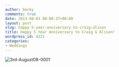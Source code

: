 ```yaml
---
author: becky
comments: true
date: 2013-08-03 08:00:37+00:00
layout: post
slug: happy-5-year-anniversary-to-craig-alison
title: Happy 5 Year Anniversary to Craig & Alison!
wordpress_id: 4221
categories:
- Weddings
---
```


![3rd-August08-0001](http://www.beckyjenson.com/wp-content/uploads/2013/01/3rd-August08-0001.jpg)
